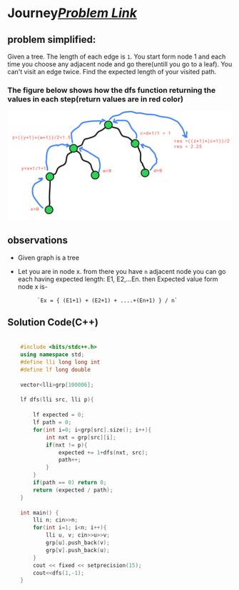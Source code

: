 # Journey[***Problem Link***](https://codeforces.com/problemset/problem/839/C)

## problem simplified:
Given a tree. The length of each edge is `1`. You start form node 1 and each time you choose any adjacent node and go there(untill you go to a leaf). You can't visit an edge twice. Find the expected length of your visited path.

### The figure below shows how the dfs function returning the values in each step(return values are in red color) </br>

![...](../../../images/Journey.PNG) 

## observations
- Given graph is a tree
- Let you are in node x. from there you have `n` adjacent node you can go each having expected length: E1, E2,...En. then Expected value form node x is-

            `Ex = { (E1+1) + (E2+1) + ....+(En+1) } / n`
 



## **Solution Code(C++)**

```C++

    #include <bits/stdc++.h>
    using namespace std;
    #define lli long long int
    #define lf long double

    vector<lli>grp[100006];

    lf dfs(lli src, lli p){
        
        lf expected = 0;
        lf path = 0;
        for(int i=0; i<grp[src].size(); i++){
            int nxt = grp[src][i];
            if(nxt != p){
                expected += 1+dfs(nxt, src);
                path++;
            }
        }
        if(path == 0) return 0;
        return (expected / path);
    }

    int main() {
        lli n; cin>>n;
        for(int i=1; i<n; i++){
            lli u, v; cin>>u>>v;
            grp[u].push_back(v);
            grp[v].push_back(u);
        }
        cout << fixed << setprecision(15);
        cout<<dfs(1,-1);
    }
    
```
